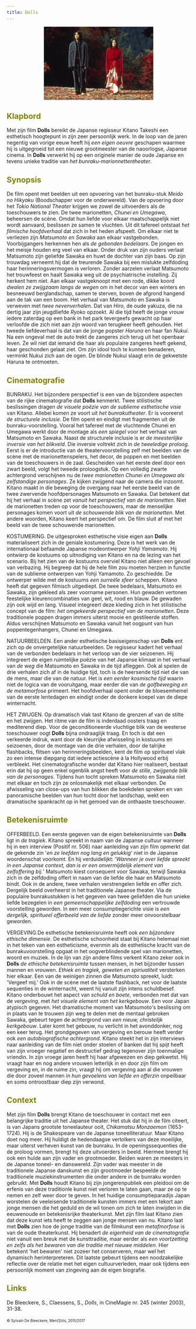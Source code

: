 ```yaml
---
title: Dolls
---
```

<center>
<img src="dolls.jpg" >
</center>


<a name="KLA"></a>

## <font color="#808000">**Klapbord**</font>

Met zijn film **Dolls** bereikt de Japanse regisseur Kitano Takeshi een esthetisch hoogtepunt in zijn zeer persoonlijk werk. In de loop van de jaren negentig van vorige eeuw heeft hij _een eigen oeuvre_ geschapen waarmee hij is uitgegroeid tot een nieuwe grootmeester van de naoorlogse, Japanse cinema. In **Dolls** verwerkt hij op een originele manier de oude Japanse en tevens unieke traditie van _het bunraku-marionnettentheater_.

<a name="SYN"></a>

## <font color="#808000">**Synopsis**</font>

De film opent met beelden uit een opvoering van het bunraku-stuk _Meido no Hikyaku_ (Boodschapper voor de onderwereld). Van de opvoering door het _Tokio National Theater_ krijgen we zowel de uitvoerders als de toeschouwers te zien. De twee marionetten, _Chunei en Umegawa_, beheersen de scène. Omdat hun liefde voor elkaar maatschappelijk niet wordt aanvaard, beslissen ze samen te vluchten. Uit dit tafereel ontstaat _het filmische hoofdverhaal_ dat zich in het heden afspeelt. Om elkaar niet te verliezen zijn _Matsumoto en Sawaka_ aan elkaar vastgebonden. Voorbijgangers herkennen hen als _de gebonden bedelaars_. De jongen en het meisje houden erg veel van elkaar. Onder druk van zijn ouders verlaat Matsumoto zijn geliefde Sawaka en huwt de dochter van zijn baas. Op zijn trouwdag verneemt hij dat de treurende Sawaka bij een mislukte zelfdoding haar herinneringsvermogen is verloren. Zonder aarzelen verlaat Matsumoto het trouwfeest en haalt Sawaka weg uit de psychiatrische instelling. Zij herkent hem niet. Aan elkaar vastgeknoopt met een rode, dikke koord _dwalen ze zwijgzaam langs de wegen_ om in het decor van een winters en besneeuwd berglandschap, samen te sterven, boven de afgrond hangend aan de tak van een boom. Het verhaal van Matsumoto en Sawaka is verweven met _twee nevenverhalen_. Dat van _Hiro_, de oude yakuza, die na dertig jaar zijn jeugdliefde _Ryoko_ opzoekt. Al die tijd heeft de jonge vrouw iedere zaterdag op een bank in het park tevergeefs gewacht op haar verloofde die zich niet aan zijn woord van terugkeer heeft gehouden. Het tweede liefdeverhaal is dat van de jonge popster _Haruna_ en haar fan _Nukui_. Na een ongeval met de auto trekt de zangeres zich terug uit het openbaar leven. Ze wil niet dat iemand die haar als populaire zangeres heeft gekend, haar geschonden gelaat ziet. Om zijn idool toch te kunnen benaderen, verminkt Nukui zich aan de ogen. De blinde Nukui slaagt erin de gekwetste Haruna te ontmoeten.

<a name="CIN"></a>

## <font color="#808000">**Cinematografie**</font>

<span class="menstis">BUNRAKU</span>. Het bijzondere perspectief is een van de bijzondere aspecten van de rijke cinematografie dat **Dolls** kenmerkt. Twee stilistische beslissingen dragen _de visuele poëzie van de sublieme esthetische visie_ van Kitano. Allebei komen ze voort uit _het bunrakutheater_. Er is vooreerst _de structurele inclusie_. De film opent en eindigt met fragmenten uit de bunraku-voorstelling. Vooral het tafereel met de vluchtende Chunei en Umegawa werkt door de montage als _een spiegel_ voor het verhaal van Matsumoto en Sawaka. Naast de structurele inclusie is er _de meesterlijke inversie van het blikveld_. Die inversie voltrekt zich in _de tweeledige proloog_. Eerst is er de introductie van de theatervoorstelling zelf met beelden van de scène met de marionettenspelers, het decor, de poppen en met beelden van de toeschouwers in de zaal. Gescheiden van het eerste deel door een zwart beeld, volgt het tweede proloogstuk. Op een volledig zwarte achtergrond verschijnen nu de _twee marionetten Chunei en Umegawa als zelfstandige personages_. Ze kijken zwijgend naar de camera die inzoomt. Kitano maakt in die beweging de overgang naar het eerste beeld van de twee zwervende hoofdpersonages Matsumoto en Sawaka. Dat betekent dat hij het verhaal in scène zet _vanuit het perspectief van de marionetten_. Niet de marionetten treden op voor de toeschouwers, maar de menselijke personages komen voort uit _de schouwende blik van de marionetten_. Met andere woorden, Kitano keert het perspectief om. De film sluit af met het beeld van de twee schouwende marionetten.

<span class="menstis">KOSTUMERING</span>. De uitgesproken esthetische visie eigen aan **Dolls** materialiseert zich in de geniale kostumering. Deze is het werk van de internationaal befaamde Japanse modeontwerper _Yohji Yamamoto_. Hij ontwierp de kostuums op uitnodiging van Kitano en na de lezing van het scenario. Bij het zien van de kostuums overviel Kitano niet alleen een gevoel van verbazing. Hij begreep dat hij de hele film zou moeten herzien in functie van de sublieme ontwerpen van Yohji Yamamoto. Zo geschiedde. De ontwerper wilde met de kostuums _een surreële sfeer_ scheppen. Kitano heeft dat gegeven filmisch uitgediept. De twee bedelaars, Matsumoto en Sawaka, zijn gekleed als zeer voorname personen. Hun gewaden vertonen feestelijke kleurencombinaties van geel, wit, rood en blauw. De gewaden zijn ook wijd en lang. Visueel integreert deze kleding zich in het stilistische concept van de film: _het omgekeerde perspectief van de marionetten_. Deze traditionele poppen dragen immers uiterst mooie en gestileerde stoffen. Aldus verschijnen Matsumoto en Sawaka vanuit het oogpunt van hun poppentegenhangers, Chunei en Umegawa.

<span class="menstis">NATUURBEELDEN</span>. Een ander esthetische basiseigenschap van **Dolls** ent zich op de onvergetelijke natuurbeelden. De regisseur kadert het verhaal van de verbonden bedelaars in het verloop van de vier seizoenen. Hij integreert de eigen ruimtelijke poëzie van het Japanse klimaat in het verhaal van _de weg_ die Matsumoto en Sawaka in de tijd afleggen. Ook al spelen de drie verhalen zich af in de huidige tijd, toch is de heersende tijd niet die van de mens, maar die van de natuur. Het is _een eerder kosmische tijd_ waarin niet de logica van de vooruitgang, maar eerder die van _de golfbeweging en de metamorfose_ primeert. Het hoofdverhaal opent onder de bloesemhemel van de eerste lentedagen en eindigt onder de donkere koepel van de diepe winternacht.

<span class="menstis">HET ZWIJGEN</span>. Op dramatisch vlak tast Kitano de grenzen af van de stilte en het zwijgen. Het ritme van de film is inderdaad oosters traag en mediterend diep. Voor de geconditioneerde vluchtige blik van de westerse toeschouwer oogt **Dolls** bijna ondraaglijk traag. En toch is dat een verkeerde indruk, want door de kleurrijke afwisseling in kostuums en seizoenen, door de montage van de drie verhalen, door de talrijke flashbacks, flitsen van herinneringsbeelden, kent de film op spiritueel vlak zo een intense diepgang dat iedere actiescène à la Hollywood erbij verbleekt. Het cinematografische wonder dat Kitano hier realiseert, bestaat erin dat hij op geen enkel ogenblik angst heeft voor _de stille, zwijgende blik van de personages_. Tijdens hun tocht spreken Matsumoto en Sawaka niet met elkaar en toch zijn ze onlosmakelijk met elkaar verbonden. De afwisseling van close-ups van hun blikken die boekdelen spreken en van panoramische beelden van hun tocht door het landschap, wekt een dramatische spankracht op in het gemoed van de onthaaste toeschouwer.<a name="BET"></a>

## <font color="#808000">**Betekenisruimte**</font>

<span class="menstis">OFFERBEELD</span>. Een eerste gegeven van de eigen betekenisruimte van **Dolls** ligt in _de tragiek_. Kitano spreekt in naam van de Japanse cultuur wanneer hij in een interview (Positif nr. 506) naar aanleiding van zijn film opmerkt dat de gekende zin '_en ze leefden nog lang en gelukkig_' niet in de Japanse woordenschat voorkomt. En hij verduidelijkt: '_Wanneer je over liefde spreekt in een Japanse context, dan is er een onvermijdelijk element van zelfoffering bij._' Matsumoto kiest consequent voor Sawaka, terwijl Sawaka zich in de zelfdoding offert in naam van de liefde die haar en Matsumoto bindt. Ook in de andere, twee verhalen verstrengelen liefde en offer zich. Dergelijk beeld overheerst in het traditionele Japanse theater. Via de populaire bunrakustukken is het gegeven van twee geliefden die hun unieke liefde bezegelen in _een gemeenschappelijke zelfdoding_ een vertrouwde voorstelling geworden. In een meer consumptiegerichte visie is _een dergelijk, spiritueel offerbeeld van de liefde_ zonder meer onvoorstelbaar geworden.

<span class="menstis">VERGEVING</span>.De esthetische betekenisruimte heeft ook _een bijzondere ethische dimensie_. De esthetische schoonheid staat bij Kitano helemaal niet in het teken van een estheticisme, evenmin als de esthetische kracht van de bunrakuvoorstelling opgaat in het oogverblindende spel van marionetten, woord en muziek. In de lijn van zijn andere films verkent Kitano zeker ook in **Dolls** _de ethische betekenisruimte_ tussen mensen, in het bijzonder tussen mannen en vrouwen. _Ethiek en tragiek, geweten en spiriualiteit_ versterken hier elkaar. Een van de weinigen zinnen die Matsumoto spreekt, luidt: 'Vergeef mij.' Ook in de scène met de laatste flashback, net voor de laatste sequenties in de winternacht, weent hij vanuit zijn intens schuldbesef. Kitano onderbouwt het aspect van _schuld en boete_, verbonden met dat van de _vergeving_, met _het visuele element van het kerkgebouw_. Een voor Japan atypisch gegeven. Het dramatische moment van Matsumoto's beslissing om in plaats van te trouwen zijn weg te delen met de mentaal gebroken Sawaka, gebeurt tegen de achtergrond van _een nieuw, christelijk kerkgebouw_. Later komt het gebouw, nu verlicht in het avonddonker, nog een keer terug. Het grondgegeven van vergeving en berouw heeft verder ook _een autobiografische achtergrond_. Kitano steekt het in zijn interviews naar aanleiding van de film niet onder stoelen of banken dat hij spijt heeft van zijn vroeger negatief en destructief gedrag tegenover zijn toenmalige vriendin. In zijn vroege jaren heeft hij haar afgewezen en diep gekwetst. Hij vraagt haar en nog andere vrouwen letterlijk in en door zijn film om vergeving en, in de ruime zin, vraagt hij om vergeving aan al die vrouwen die door zoveel mannen in _hun gevoelens van liefde en offerzin_ onpeilbaar en soms ontroostbaar diep zijn verwond.

<a name="CON"></a>

## <font color="#808000">**Context**</font>

Met zijn film **Dolls** brengt Kitano de toeschouwer in contact met een belangrijke traditie uit het Japanse theater. Het stuk dat hij in de film citeert, is van Japans grootste toneelauteur ooit, _Chikamatsu Monzaemon_ (1653-1724). Hij is de Shakespeare van de Japanse toneelliteratuur. Maar Kitano doet nog meer. Hij huldigt de hedendaagse vertolkers van deze moeilijke, maar uiterst verheven kunst van de bunraku. In de openingssequenties die de proloog vormen, brengt hij deze uitvoerders in beeld. Hiermee brengt hij ook een hulde aan zijn vader en grootmoeder. Beiden waren ze meesters in de Japanse toneel- en danswereld. Zijn vader was meester in de traditionele Japanse danskunst en zijn grootmoeder bespeelde de traditionele muziekinstrumenten die onder andere in de bunraku worden gebruikt. Met **Dolls** houdt Kitano bij zijn jongerenpubliek een pleidooi om de erfenis van deze traditionle kunst niet verloren te laten gaan, maar ze op te nemen en zelf weer door te geven. In het huidige consumptieparadijs Japan worstelen de veeleisende traditionele kunsten immers met een tekort aan jonge mensen die het geduld en de wil tonen om zich te laten inwijden in die eeuwenoude en betekenisrijke theaterkunst. Met zijn film laat Kitano zien dat deze kunst iets heeft te zeggen aan jonge mensen van nu. Kitano laat met **Dolls** zien hoe de jonge traditie van de filmkunst een _metafmorfose_ is van de oude theaterkunst. Hij benadert _de eigenheid van de cinematografie_ niet vanuit een breuk met de kunsttraditie, maar eerder als _een voortzetting en zelfs als het bewaren van die traditie met nieuwe middelen_. Hier betekent 'het bewaren' niet zozeer het conserveren, maar wel het dynamisch herinterpreteren. Dit laatste gebeurt tijdens een noodzakelijke reflectie over de relatie met het eigen cultuurverleden, maar ook tijdens een persoonlijk moment van zingeving aan de eigen biografie.

<a name="LIN"></a>

## <font color="#808000">**Links**</font>

De Bleeckere, S., Claessens, S., _Dolls_, in CineMagie nr. 245 (winter 2003), 31-38.

<font size="-2">© Sylvain De Bleeckere, Men(S)tis, 2011/2017</font>
